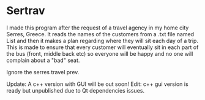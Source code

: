 # Sertrav

I made this program after the request of a travel agency in my home city Serres, Greece.
It reads the names of the customers from a .txt file named List and then it makes a plan regarding
where they will sit each day of a trip. This is made to ensure that every customer will eventually sit 
in each part of the bus (front, middle back etc) so everyone will be happy and no one will complain about
a "bad" seat.

Ignore the serres travel prev.

Update: A c++ version with GUI will be out soon!
Edit: c++ gui version is ready but unpublished due to Qt dependencies issues.
